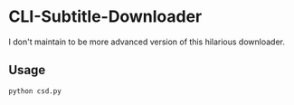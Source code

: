 # CLI-Subtitle-Downloader
I don't maintain to be more advanced version of this hilarious downloader.
## Usage
```shell
python csd.py
```
